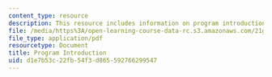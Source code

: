 ```yaml
---
content_type: resource
description: This resource includes information on program introduction.
file: /media/https%3A/open-learning-course-data-rc.s3.amazonaws.com/21g-034-media-education-and-the-marketplace-fall-2005/d1e7b53c22fb54f3d865592766299547_MIT21G_034F05_ireact.pdf
file_type: application/pdf
resourcetype: Document
title: Program Introduction
uid: d1e7b53c-22fb-54f3-d865-592766299547
---
```


